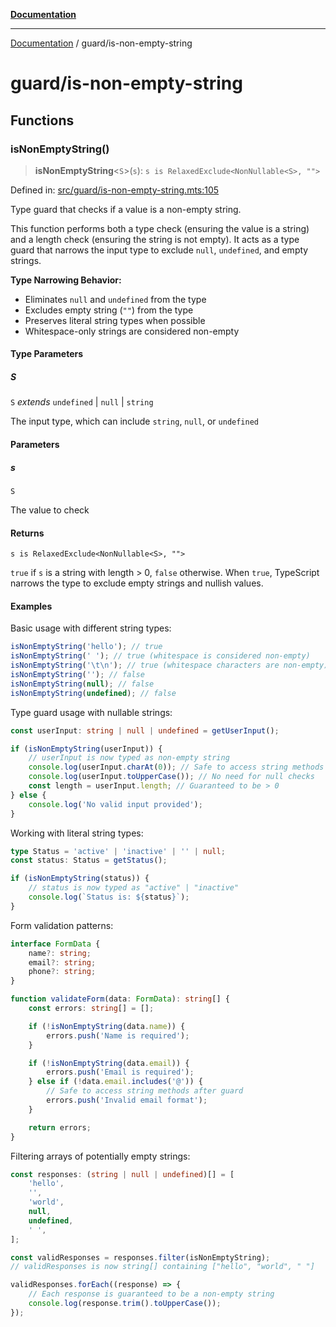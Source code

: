[**Documentation**](../README.md)

---

[Documentation](../README.md) / guard/is-non-empty-string

# guard/is-non-empty-string

## Functions

### isNonEmptyString()

> **isNonEmptyString**\<`S`\>(`s`): `s is RelaxedExclude<NonNullable<S>, "">`

Defined in: [src/guard/is-non-empty-string.mts:105](https://github.com/noshiro-pf/ts-data-forge/blob/main/src/guard/is-non-empty-string.mts#L105)

Type guard that checks if a value is a non-empty string.

This function performs both a type check (ensuring the value is a string) and a length check
(ensuring the string is not empty). It acts as a type guard that narrows the input type to
exclude `null`, `undefined`, and empty strings.

**Type Narrowing Behavior:**

- Eliminates `null` and `undefined` from the type
- Excludes empty string (`""`) from the type
- Preserves literal string types when possible
- Whitespace-only strings are considered non-empty

#### Type Parameters

##### S

`S` _extends_ `undefined` \| `null` \| `string`

The input type, which can include `string`, `null`, or `undefined`

#### Parameters

##### s

`S`

The value to check

#### Returns

`s is RelaxedExclude<NonNullable<S>, "">`

`true` if `s` is a string with length > 0, `false` otherwise.
When `true`, TypeScript narrows the type to exclude empty strings and nullish values.

#### Examples

Basic usage with different string types:

```typescript
isNonEmptyString('hello'); // true
isNonEmptyString(' '); // true (whitespace is considered non-empty)
isNonEmptyString('\t\n'); // true (whitespace characters are non-empty)
isNonEmptyString(''); // false
isNonEmptyString(null); // false
isNonEmptyString(undefined); // false
```

Type guard usage with nullable strings:

```typescript
const userInput: string | null | undefined = getUserInput();

if (isNonEmptyString(userInput)) {
    // userInput is now typed as non-empty string
    console.log(userInput.charAt(0)); // Safe to access string methods
    console.log(userInput.toUpperCase()); // No need for null checks
    const length = userInput.length; // Guaranteed to be > 0
} else {
    console.log('No valid input provided');
}
```

Working with literal string types:

```typescript
type Status = 'active' | 'inactive' | '' | null;
const status: Status = getStatus();

if (isNonEmptyString(status)) {
    // status is now typed as "active" | "inactive"
    console.log(`Status is: ${status}`);
}
```

Form validation patterns:

```typescript
interface FormData {
    name?: string;
    email?: string;
    phone?: string;
}

function validateForm(data: FormData): string[] {
    const errors: string[] = [];

    if (!isNonEmptyString(data.name)) {
        errors.push('Name is required');
    }

    if (!isNonEmptyString(data.email)) {
        errors.push('Email is required');
    } else if (!data.email.includes('@')) {
        // Safe to access string methods after guard
        errors.push('Invalid email format');
    }

    return errors;
}
```

Filtering arrays of potentially empty strings:

```typescript
const responses: (string | null | undefined)[] = [
    'hello',
    '',
    'world',
    null,
    undefined,
    ' ',
];

const validResponses = responses.filter(isNonEmptyString);
// validResponses is now string[] containing ["hello", "world", " "]

validResponses.forEach((response) => {
    // Each response is guaranteed to be a non-empty string
    console.log(response.trim().toUpperCase());
});
```
